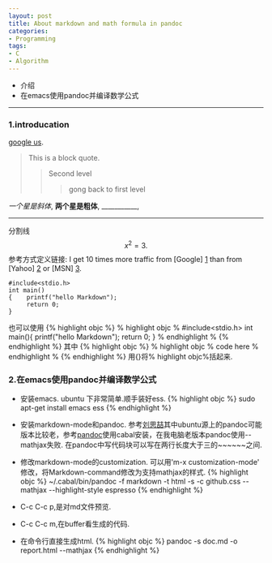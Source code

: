 ```yaml
---
layout: post
title: About markdown and math formula in pandoc
categories:
- Programming
tags:
- C
- Algorithm
---
```

* 介绍
* 在emacs使用pandoc并编译数学公式

---

### 1.introducation
[google us](http://google.us/).

 > This is a block quote.
 >
 >> Second level
 > > > gong
 > back to first level

*一个星是斜体*,
**两个星是粗体**,
___________,
*********
分割线
$$
\begin{equation}
x^2=3.
\end{equation}
$$
参考方式定义链接:
I get 10 times more traffic from [Google] [1] than from
[Yahoo] [2] or [MSN] [3].

	#include<stdio.h>
	int main()
	{    printf("hello Markdown");
	     return 0;
	}
也可以使用
{% highlight objc %}
% highlight objc %
#include<stdio.h>
int main(){
	printf("hello Markdown");
	return 0;
}
% endhighlight %
{% endhighlight %}
其中
{% highlight objc %}
% highlight objc %
code here 
% endhighlight %
{% endhighlight %}
用{}将% highlight objc%括起来.


### 2.在emacs使用pandoc并编译数学公式
- 安装emacs.
ubuntu 下非常简单.顺手装好ess.
{% highlight objc %}
sudo apt-get install emacs ess
{% endhighlight %}
- 安装markdown-mode和pandoc.
参考[刘思喆](http://www.bjt.name/2013/09/emacs-configure/)其中ubuntu源上的pandoc可能版本比较老，参考[pandoc](http://johnmacfarlane.net/pandoc/index.html)使用cabal安装，在我电脑老版本pandoc使用--mathjax失败.
在pandoc中写代码块可以写在两行长度大于三的~~~~~~之间.
- 修改markdown-mode的customization.
可以用'm-x customization-mode' 修改，将Markdown-command修改为支持mathjax的样式.
{% highlight objc %}
~/.cabal/bin/pandoc -f markdown -t html -s -c github.css --mathjax --highlight-style espresso
{% endhighlight %}
- C-c C-c p,是对md文件预览.
- C-c C-c m,在buffer看生成的代码.
- 在命令行直接生成html.
{% highlight objc %}
pandoc -s doc.md -o report.html --mathjax
{% endhighlight %}




  [1]: http://google.com/        "Google"
  [2]: http://search.yahoo.com/  "Yahoo Search"
  [3]: http://search.msn.com/    "MSN Search"

